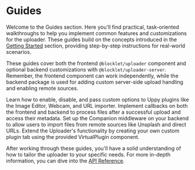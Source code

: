 # Guides

Welcome to the Guides section. Here you'll find practical, task-oriented walkthroughs to help you implement common features and customizations for the uploader. These guides build on the concepts introduced in the [Getting Started](./getting-started.md) section, providing step-by-step instructions for real-world scenarios.

These guides cover both the frontend `@blocklet/uploader` component and optional backend customizations with `@blocklet/uploader-server`. Remember, the frontend component can work independently, while the backend package is used for adding custom server-side upload handling and enabling remote sources.

<x-cards data-columns="2">
  <x-card data-title="Configuring Plugins" data-icon="lucide:settings-2" data-href="/guides/configuring-plugins">
    Learn how to enable, disable, and pass custom options to Uppy plugins like the Image Editor, Webcam, and URL importer.
  </x-card>
  <x-card data-title="Handling Uploads" data-icon="lucide:upload-cloud" data-href="/guides/handling-uploads">
    Implement callbacks on both the frontend and backend to process files after a successful upload and access their metadata.
  </x-card>
  <x-card data-title="Integrating Remote Sources" data-icon="lucide:link" data-href="/guides/remote-sources">
    Set up the Companion middleware on your backend to allow users to import files from remote sources like Unsplash and direct URLs.
  </x-card>
  <x-card data-title="Creating a Custom Plugin" data-icon="lucide:puzzle" data-href="/guides/custom-plugin">
    Extend the Uploader's functionality by creating your own custom plugin tab using the provided VirtualPlugin component.
  </x-card>
</x-cards>

After working through these guides, you'll have a solid understanding of how to tailor the uploader to your specific needs. For more in-depth information, you can dive into the [API Reference](./api-reference.md).